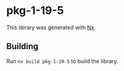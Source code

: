 # pkg-1-19-5

This library was generated with [Nx](https://nx.dev).

## Building

Run `nx build pkg-1-19-5` to build the library.
